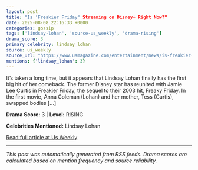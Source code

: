 ```yaml
---
layout: post
title: "Is 'Freakier Friday" Streaming on Disney+ Right Now?"
date: 2025-08-08 22:16:33 +0000
categories: gossip
tags: ['lindsay-lohan', 'source-us_weekly', 'drama-rising']
drama_score: 3
primary_celebrity: lindsay_lohan
source: us_weekly
source_url: "https://www.usmagazine.com/entertainment/news/is-freakier-friday-streaming-on-disney-right-now/"
mentions: {'lindsay_lohan': 3}
---
```


It’s taken a long time, but it appears that Lindsay Lohan finally has the first big hit of her comeback. The former Disney star has reunited with Jamie Lee Curtis in Freakier Friday, the sequel to their 2003 hit, Freaky Friday. In the first movie, Anna Coleman (Lohan) and her mother, Tess (Curtis), swapped bodies […]

**Drama Score:** 3 | **Level:** RISING

**Celebrities Mentioned:** Lindsay Lohan

[Read full article at Us Weekly](https://www.usmagazine.com/entertainment/news/is-freakier-friday-streaming-on-disney-right-now/)

---
*This post was automatically generated from RSS feeds. Drama scores are calculated based on mention frequency and source reliability.*

